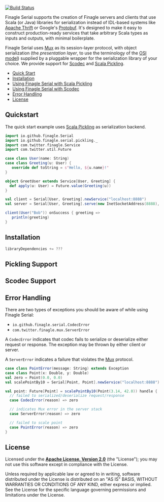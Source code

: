 [![Build Status](https://travis-ci.org/finagle/finagle-serial.svg?branch=master)](https://travis-ci.org/finagle/finagle-serial)

Finagle Serial supports the creation of Finagle servers and clients that use
Scala (or Java) libraries for serialization instead of IDL-based systems like
[Apache Thrift][1] or Google's [Protobuf][2]. It's designed to make it easy
to construct production-ready services that take arbitrary Scala types as inputs
and outputs, with minimal boilerplate.

Finagle Serial uses [Mux][3] as its session-layer protocol, with object
serialization (the _presentation layer_, to use the terminology of the
[OSI model][4]) supplied by a pluggable wrapper for the serialization library of
your choice. We provide support for [Scodec][5] and [Scala Pickling][6].

* [Quick Start](#quick-start)
* [Installation](#installation)
* [Using Finagle Serial with Scala Pickling](#pickling-support)
* [Using Finagle Serial with Scodec](#scodec-support)
* [Error Handling](#error-handling)
* [License](#license)

Quickstart
----------

The quick start example uses [Scala Pickling][6] as serialization backend.

```scala
import io.github.finagle.Serial
import io.github.finagle.serial.pickling._
import com.twitter.finagle.Service
import com.twitter.util.Future

case class User(name: String)
case class Greeting(u: User) {
   override def toString = s"Hello, ${u.name}!"
}

object GreetUser extends Service[User, Greeting] {
  def apply(u: User) = Future.value(Greeting(u))
}

val client = Serial[User, Greeting].newService("localhost:8888")
val server = Serial[User, Greeting].serve(new InetSocketAddress(8888), GreetUser)

client(User("Bob")) onSuccess { greeting =>
   println(greeting)
}
```

Installation
------------

```scala
libraryDependencies += ???
```

Pickling Support
----------------

Scodec Support
--------------

Error Handling
--------------
There are two types of exceptions you should be aware of while using Finagle
Serial:

* `io.github.finagle.serial.CodecError`
* `com.twitter.finagle.mux.ServerError`

A `CodecError` indicates that codec fails to serialize or deserialize either
request or response. The exception may be thrown by either client or server.

A `ServerError` indicates a failure that violates the [Mux][3] protocol.

```scala
case class PointError(message: String) extends Exception
case class Point(x: Double, y: Double)
val zero = Point(0.0, 0.0)
val scalePointBy10 = Serial[Point, Point].newService("localhost:8888")

val point: Future[Point] = scalePointBy10(Point(3.14, 42.0)) handle {
  // failed to serialized/deserialize request/response
  case CodecError(reason) => zero

  // indicates Mux error in the server stack
  case ServerError(reason) => zero

  // failed to scale point
  case PointError(reason) => zero
}
```

License
-------

Licensed under the **[Apache License, Version 2.0](http://www.apache.org/licenses/LICENSE-2.0)** (the "License");
you may not use this software except in compliance with the License.

Unless required by applicable law or agreed to in writing, software
distributed under the License is distributed on an "AS IS" BASIS,
WITHOUT WARRANTIES OR CONDITIONS OF ANY KIND, either express or implied.
See the License for the specific language governing permissions and
limitations under the License.


[1]: https://thrift.apache.org/
[2]: https://github.com/google/protobuf/
[3]: http://twitter.github.io/finagle/guide/Protocols.html#mux
[4]: http://en.wikipedia.org/wiki/OSI_model
[5]: https://github.com/scodec/scodec
[6]: https://github.com/scala/pickling
[7]: http://docs.oracle.com/javase/7/docs/api/java/io/Serializable.html
